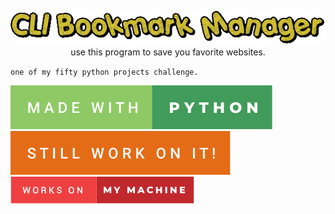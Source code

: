 
<p align="center">
<img src="./src/logo.gif" />
<br />
use this program to save you favorite websites.
</p>

`one of my fifty python projects challenge.`


![made-with-python](./src/made-with-python.svg)
![still-work-on-it](./src/still-work-on-it.svg)
![works-on-my-machine](./src/works-on-my-machine.svg)
